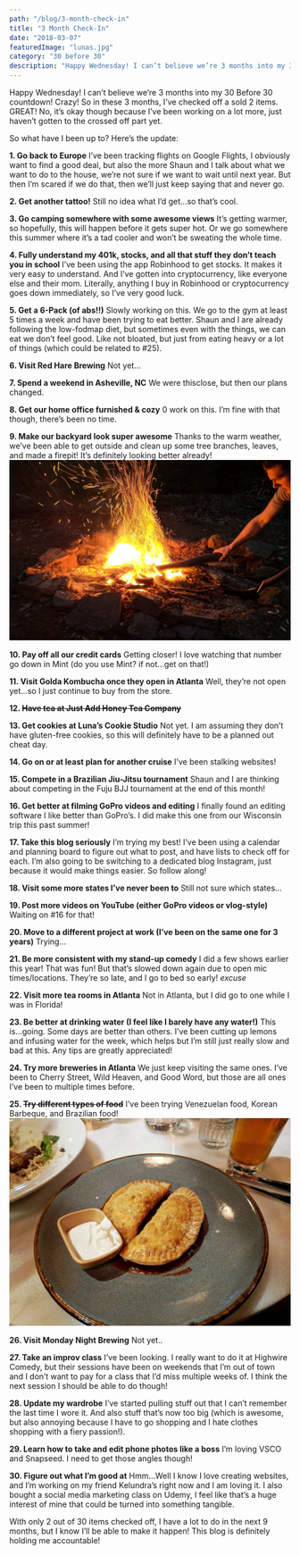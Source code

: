 ```yaml
---
path: "/blog/3-month-check-in"
title: "3 Month Check-In"
date: "2018-03-07"
featuredImage: "lunas.jpg"
category: "30 before 30"
description: "Happy Wednesday! I can’t believe we’re 3 months into my 30 Before 30 countdown! Crazy! So in these 3 months, I’ve checked off a sold 2 items. GREAT! No, it’s okay though because I’ve been working on a lot more, just haven’t gotten to the crossed off part yet."
---
```


Happy Wednesday! I can’t believe we’re 3 months into my 30 Before 30 countdown! Crazy! So in these 3 months, I’ve checked off a sold 2 items. GREAT! No, it’s okay though because I’ve been working on a lot more, just haven’t gotten to the crossed off part yet.

So what have I been up to? Here’s the update:

**1. Go back to Europe**
I’ve been tracking flights on Google Flights, I obviously want to find a good deal, but also the more Shaun and I talk about what we want to do to the house, we’re not sure if we want to wait until next year. But then I’m scared if we do that, then we’ll just keep saying that and never go.

**2. Get another tattoo!**
Still no idea what I’d get…so that’s cool.

**3. Go camping somewhere with some awesome views**
It’s getting warmer, so hopefully, this will happen before it gets super hot. Or we go somewhere this summer where it’s a tad cooler and won’t be sweating the whole time.

**4. Fully understand my 401k, stocks, and all that stuff they don’t teach you in school**
I’ve been using the app Robinhood to get stocks. It makes it very easy to understand. And I’ve gotten into cryptocurrency, like everyone else and their mom. Literally, anything I buy in Robinhood or cryptocurrency goes down immediately, so I’ve very good luck.

**5. Get a 6-Pack (of abs!!)**
Slowly working on this. We go to the gym at least 5 times a week and have been trying to eat better. Shaun and I are already following the low-fodmap diet, but sometimes even with the things, we can eat we don’t feel good. Like not bloated, but just from eating heavy or a lot of things (which could be related to #25).

**6. Visit Red Hare Brewing**
Not yet…

**7. Spend a weekend in Asheville, NC**
We were thisclose, but then our plans changed.

**8. Get our home office furnished & cozy**
0 work on this. I’m fine with that though, there’s been no time.

**9. Make our backyard look super awesome**
Thanks to the warm weather, we’ve been able to get outside and clean up some tree branches, leaves, and made a firepit! It’s definitely looking better already!
![firepit](firepit.jpg)

**10. Pay off all our credit cards**
Getting closer! I love watching that number go down in Mint (do you use Mint? if not…get on that!)

**11. Visit Golda Kombucha once they open in Atlanta**
Well, they’re not open yet…so I just continue to buy from the store.

**12. ~~Have tea at Just Add Honey Tea Company~~**

**13. Get cookies at Luna’s Cookie Studio**
Not yet. I am assuming they don’t have gluten-free cookies, so this will definitely have to be a planned out cheat day.

**14. Go on or at least plan for another cruise**
I’ve been stalking websites!

**15. Compete in a Brazilian Jiu-Jitsu tournament**
Shaun and I are thinking about competing in the Fuju BJJ tournament at the end of this month!

**16. Get better at filming GoPro videos and editing**
I finally found an editing software I like better than GoPro’s. I did make this one from our Wisconsin trip this past summer!

**17. Take this blog seriously**
I’m trying my best! I’ve been using a calendar and planning board to figure out what to post, and have lists to check off for each. I’m also going to be switching to a dedicated blog Instagram, just because it would make things easier. So follow along!

**18. Visit some more states I’ve never been to**
Still not sure which states…

**19. Post more videos on YouTube (either GoPro videos or vlog-style)**
Waiting on #16 for that!

**20. Move to a different project at work (I’ve been on the same one for 3 years)**
Trying…

**21. Be more consistent with my stand-up comedy**
I did a few shows earlier this year! That was fun! But that’s slowed down again due to open mic times/locations. They’re so late, and I go to bed so early! _excuse_

**22. Visit more tea rooms in Atlanta**
Not in Atlanta, but I did go to one while I was in Florida!

**23. Be better at drinking water (I feel like I barely have any water!)**
This is…going. Some days are better than others. I’ve been cutting up lemons and infusing water for the week, which helps but I’m still just really slow and bad at this. Any tips are greatly appreciated!

**24. Try more breweries in Atlanta**
We just keep visiting the same ones. I’ve been to Cherry Street, Wild Heaven, and Good Word, but those are all ones I’ve been to multiple times before.

**25. ~~Try different types of food~~**
I’ve been trying Venezuelan food, Korean Barbeque, and Brazilian food!
![goodword brewing](goodword.jpg)

**26. Visit Monday Night Brewing**
Not yet..

**27. Take an improv class**
I’ve been looking. I really want to do it at Highwire Comedy, but their sessions have been on weekends that I’m out of town and I don’t want to pay for a class that I’d miss multiple weeks of. I think the next session I should be able to do though!

**28. Update my wardrobe**
I’ve started pulling stuff out that I can’t remember the last time I wore it. And also stuff that’s now too big (which is awesome, but also annoying because I have to go shopping and I hate clothes shopping with a fiery passion!).

**29. Learn how to take and edit phone photos like a boss**
I’m loving VSCO and Snapseed. I need to get those angles though!

**30. Figure out what I’m good at**
Hmm…Well I know I love creating websites, and I’m working on my friend Kelundra’s right now and I am loving it. I also bought a social media marketing class on Udemy, I feel like that’s a huge interest of mine that could be turned into something tangible.

With only 2 out of 30 items checked off, I have a lot to do in the next 9 months, but I know I’ll be able to make it happen! This blog is definitely holding me accountable!
